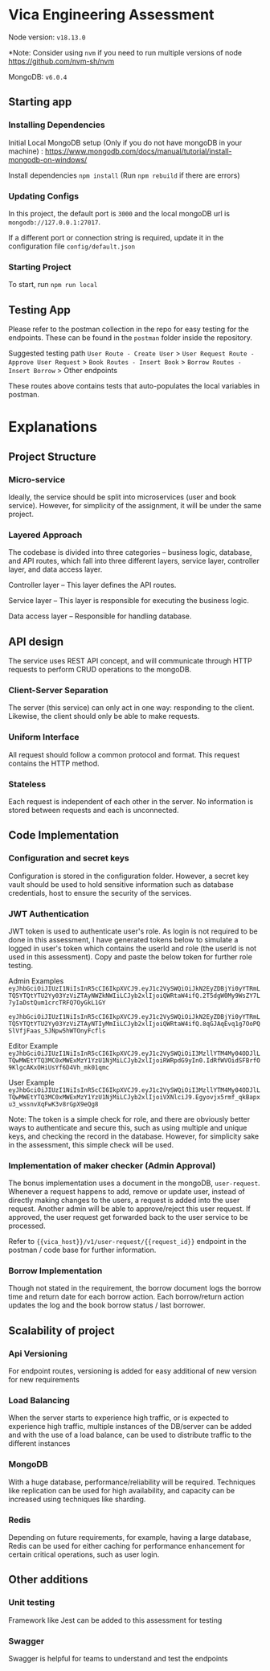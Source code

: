 # Vica Engineering Assessment

Node version: ```v18.13.0```

*Note: Consider using `nvm` if you need to run multiple versions of node https://github.com/nvm-sh/nvm

MongoDB: ```v6.0.4```

## Starting app

### Installing Dependencies
Initial Local MongoDB setup (Only if you do not have mongoDB in your machine) : https://www.mongodb.com/docs/manual/tutorial/install-mongodb-on-windows/

Install dependencies
```npm install``` (Run ```npm rebuild``` if there are errors)

### Updating Configs

In this project, the default port is `3000` and the local mongoDB url is `mongodb://127.0.0.1:27017`.

If a different port or connection string is required, update it in the configuration file `config/default.json`

### Starting Project
To start, run
```npm run local```

## Testing App
Please refer to the postman collection in the repo for easy testing for the endpoints. These can be found in the 
`postman` folder inside the repository.

Suggested testing path `User Route - Create User` > `User Request Route - Approve User Request` > 
`Book Routes - Insert Book` > `Borrow Routes - Insert Borrow` > Other endpoints

These routes above contains tests that auto-populates the local variables in postman.

# Explanations 
## Project Structure
### Micro-service
Ideally, the service should be split into microservices (user and book service). However, for simplicity of the assignment,
it will be under the same project. 

### Layered Approach 
The codebase is divided into three categories –  business logic, database, and API routes, 
which fall into three different layers, service layer, controller layer, and data access layer.

Controller layer – This layer defines the API routes.

Service layer – This layer is responsible for executing the business logic.

Data access layer – Responsible for handling database.

## API design
The service uses REST API concept, and will communicate through HTTP requests to perform CRUD operations to the 
mongoDB.

### Client-Server Separation
The server (this service) can only act in one way: responding to the client. Likewise, the client should only be
able to make requests.

### Uniform Interface
All request should follow a common protocol and format. This request contains the HTTP method.

### Stateless
Each request is independent of each other in the server. No information is stored between requests
and each is unconnected.


## Code Implementation 
### Configuration and secret keys
Configuration is stored in the configuration folder. However, a secret key vault should be used to hold sensitive
information such as database credentials, host to ensure the security of the services.

### JWT Authentication 
JWT token is used to authenticate user's role. As login is not required to be done in this
assessment, I have generated tokens below to simulate a logged in user's token which
contains the userId and role (the userId is not used in this assessment). 
Copy and paste the below token for further
role testing.

Admin Examples
```eyJhbGciOiJIUzI1NiIsInR5cCI6IkpXVCJ9.eyJ1c2VySWQiOiJkN2EyZDBjYi0yYTRmLTQ5YTQtYTU2Yy03YzViZTAyNWZkNWIiLCJyb2xlIjoiQWRtaW4ifQ.2T5dgW0My9WsZY7L7yIaDstQum1crcTRFQ7OyGkL1GY```

```eyJhbGciOiJIUzI1NiIsInR5cCI6IkpXVCJ9.eyJ1c2VySWQiOiJkN2EyZDBjYi0yYTRmLTQ5YTQtYTU2Yy03YzViZTAyNTIyMmIiLCJyb2xlIjoiQWRtaW4ifQ.8qGJAqEvq1g7OoPQSlVfjFaas_5JNpw5hWTOnyFcfls```

Editor Example
```eyJhbGciOiJIUzI1NiIsInR5cCI6IkpXVCJ9.eyJ1c2VySWQiOiI3MzllYTM4My04ODJlLTQwMWEtYTQ3MC0xMWExMzY1YzU1NjMiLCJyb2xlIjoiRWRpdG9yIn0.IdRfWVOidSFBrfO9KlgcAKxOHiUsYf6D4Vh_mk01qmc```

User Example
```eyJhbGciOiJIUzI1NiIsInR5cCI6IkpXVCJ9.eyJ1c2VySWQiOiI3MzllYTM4My04ODJlLTQwMWEtYTQ3MC0xMWExMzY1YzU1NjMiLCJyb2xlIjoiVXNlciJ9.Egyovjx5rmf_qkBapxu3_wssnvXqFwK3v8rGpX9eQg8```

Note: The token is a simple check for role, and there are obviously better ways to authenticate and secure
this, such as using multiple and unique keys, and checking the record in the database. However, for simplicity
sake in the assessment, this simple check will be used.

### Implementation of maker checker (Admin Approval)
The bonus implementation uses a document in the mongoDB, `user-request`. Whenever a request happens to
add, remove or update user, instead of directly making changes to the users, a request is added into the 
user request. Another admin will be able to approve/reject this user request. If approved, the user request
get forwarded back to the user service to be processed.

Refer to `{{vica_host}}/v1/user-request/{{request_id}}` endpoint in the postman / code base for further information.

### Borrow Implementation
Though not stated in the requirement, the borrow document logs the borrow time and return date for each borrow action.
Each borrow/return action updates the log and the book borrow status / last borrower.

## Scalability of project
### Api Versioning

For endpoint routes, versioning is added for easy additional of new version for new requirements

### Load Balancing
When the server starts to experience high traffic, or is expected to experience high traffic, multiple instances
of the DB/server can be added and with the use of a load balance, can be used to distribute traffic to 
the different instances

### MongoDB 
With a huge database, performance/reliability will be required. Techniques like replication can be used for
high availability, and capacity can be increased using techniques like sharding.

### Redis
Depending on future requirements, for example, having a large database, Redis can be used for either 
caching for performance enhancement for certain critical operations, such as user login.

## Other additions
### Unit testing
Framework like Jest can be added to this assessment for testing

### Swagger
Swagger is helpful for teams to understand and test the endpoints